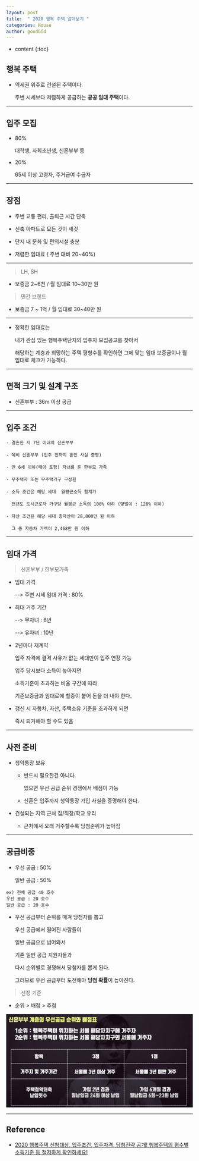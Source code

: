 ```yaml
---
layout: post
title:  " 2020 행복 주택 알아보기 "
categories: House
author: goodGid
---
```

* content
{:toc}

## 행복 주택

* 역세권 위주로 건설된 주택이다.

  주변 시세보다 저렴하게 공급하는 **공공 임대 주택**이다.

---

## 입주 모집

* 80% 

  대학생, 사회초년생, 신혼부부 등

* 20%

  65세 이상 고령자, 주거급여 수급자





---

## 장점

* 주변 교통 편리, 출퇴근 시간 단축

* 신축 아파트로 모든 것이 새것

* 단지 내 문화 및 편의시설 충분

* 저렴한 임대료 ( 주변 대비 20~40%)

---

> LH, SH

* 보증금 2~6천 / 월 임대료 10~30만 원

> 민간 브랜드

* 보증금 7 ~ 1억 / 월 임대료 30~40만 원

---

* 정확한 임대료는 

  내가 관심 있는 행복주택단지의 입주자 모집공고를 찾아서
  
  해당하는 계층과 희망하는 주택 평형수를 확인하면  그에 맞는 임대 보증금이나 월 임대료 체크가 가능하다.

 
 ---

## 면적 크기 및 설계 구조

* 신혼부부 : 36m 이상 공급

---

## 입주 조건

```
- 결혼한 지 7년 이내의 신혼부부

- 예비 신혼부부 (입주 전까지 혼인 사실 증명)

- 만 6세 이하(태아 포함) 자녀를 둔 한부모 가족

- 무주택자 또는 무주택가구 구성원

- 소득 조건은 해당 세대  월평균소득 합계가 

  전년도 도시근로자 가구당 월평균 소득의 100% 이하 (맞벌이 : 120% 이하)

- 자산 조건은 해당 세대 총자산이 28,800만 원 이하

  그 중 자동차 가액이 2,468만 원 이하
``` 

---

## 임대 가격

> 신혼부부 / 한부모가족

* 임대 가격

  --> 주변 시세 임대 가격 : 80%

* 최대 거주 기간 

  --> 무자녀 : 6년

  --> 유자녀 : 10년

* 2년마다 재계약

  입주 자격에 결격 사유가 없는 세대만이 입주 연장 가능
  
  입주 당시보다 소득이 높아지면

  소득기준이 초과하는 비율 구간에 따라

  기존보증금과 임대료에 할증이 붙어 돈을 더 내야 한다.

* 갱신 시 자동차, 자산, 주택소유 기준을 초과하게 되면

  즉시 퇴거해야 할 수도 있음


---

## 사전 준비

* 청약통장 보유

  - 반드시 필요한건 아니다.
  
    있으면 우선 공급 순위 경쟁에서 배점이 가능

  - 신혼은 입주까지 청약통장 가입 사실을 증명해야 한다.

* 건설되는 지역 근처 집/직장/학교 유리

  - 근처에서 오래 거주할수록 당첨순위가 높아짐

---

## 공급비중

* 우선 공급 : 50%

  일반 공급 : 50%

```
ex) 전체 공급 40 호수
우선 공급 : 20 호수
일반 공급 : 20 호수
```

* 우선 공급부터 순위를 매겨 당첨자를 뽑고

  우선 공급에서 떨어진 사람들이 
  
  일반 공급으로 넘어와서

  기존 일반 공급 지원자들과

  다시 순위별로 경쟁해서 당첨자를 뽑게 된다.

  그러므로 우선 공급부터 도전해야 **당첨 확률**이 높아진다.

> 선정 기준

* 순위 > 배점 > 추첨

![](/assets/img/house/House-Policy-Happy_1.png)

---

## Reference

* [2020 행복주택 신청대상, 입주조건, 입주자격, 당첨전략 공개! 행복주택의 평수별 소득기준 등 철저하게 확인하세요!](https://www.youtube.com/watch?v=400kicS4iKk&t=1s)